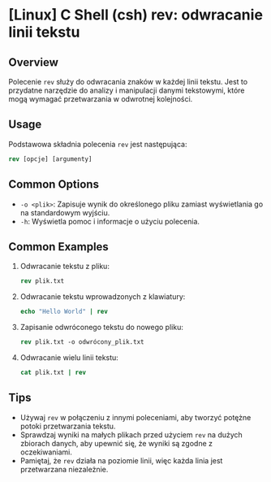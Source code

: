 # [Linux] C Shell (csh) rev: odwracanie linii tekstu

## Overview
Polecenie `rev` służy do odwracania znaków w każdej linii tekstu. Jest to przydatne narzędzie do analizy i manipulacji danymi tekstowymi, które mogą wymagać przetwarzania w odwrotnej kolejności.

## Usage
Podstawowa składnia polecenia `rev` jest następująca:

```csh
rev [opcje] [argumenty]
```

## Common Options
- `-o <plik>`: Zapisuje wynik do określonego pliku zamiast wyświetlania go na standardowym wyjściu.
- `-h`: Wyświetla pomoc i informacje o użyciu polecenia.

## Common Examples
1. Odwracanie tekstu z pliku:
   ```csh
   rev plik.txt
   ```

2. Odwracanie tekstu wprowadzonych z klawiatury:
   ```csh
   echo "Hello World" | rev
   ```

3. Zapisanie odwróconego tekstu do nowego pliku:
   ```csh
   rev plik.txt -o odwrócony_plik.txt
   ```

4. Odwracanie wielu linii tekstu:
   ```csh
   cat plik.txt | rev
   ```

## Tips
- Używaj `rev` w połączeniu z innymi poleceniami, aby tworzyć potężne potoki przetwarzania tekstu.
- Sprawdzaj wyniki na małych plikach przed użyciem `rev` na dużych zbiorach danych, aby upewnić się, że wyniki są zgodne z oczekiwaniami.
- Pamiętaj, że `rev` działa na poziomie linii, więc każda linia jest przetwarzana niezależnie.